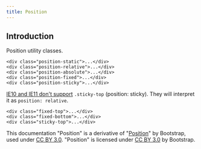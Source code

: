 ```yaml
---
title: Position
---
```


## Introduction

Position utility classes.

```html!
<div class="position-static">...</div>
<div class="position-relative">...</div>
<div class="position-absolute">...</div>
<div class="position-fixed">...</div>
<div class="position-sticky">...</div>
```

[IE10 and IE11 don't support](https://caniuse.com/#feat=css-sticky) `.sticky-top` (position: sticky). They will interpret it as `position: relative`.

```html!
<div class="fixed-top">...</div>
<div class="fixed-bottom">...</div>
<div class="sticky-top">...</div>
```

<div class="alert alert-secondary" role="alert">

This documentation "Position" is a derivative of "[Position](http://getbootstrap.com/docs/4.1/utilities/position/)"
by Bootstrap, used under [CC BY 3.0](https://creativecommons.org/licenses/by/3.0/).
"Position" is licensed under [CC BY 3.0](https://creativecommons.org/licenses/by/3.0/) by Bootstrap.
</div>
